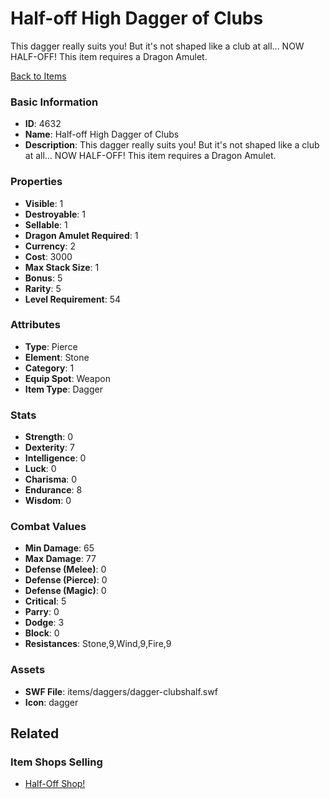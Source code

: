 # Half-off High Dagger of Clubs

This dagger really suits you!  But it's not shaped like a club at all... NOW HALF-OFF! This item requires a Dragon Amulet.

[Back to Items](../items.md)

### Basic Information

- **ID**: 4632
- **Name**: Half-off High Dagger of Clubs
- **Description**: This dagger really suits you!  But it&#039;s not shaped like a club at all... NOW HALF-OFF! This item requires a Dragon Amulet.

### Properties

- **Visible**: 1
- **Destroyable**: 1
- **Sellable**: 1
- **Dragon Amulet Required**: 1
- **Currency**: 2
- **Cost**: 3000
- **Max Stack Size**: 1
- **Bonus**: 5
- **Rarity**: 5
- **Level Requirement**: 54

### Attributes

- **Type**: Pierce
- **Element**: Stone
- **Category**: 1
- **Equip Spot**: Weapon
- **Item Type**: Dagger

### Stats

- **Strength**: 0
- **Dexterity**: 7
- **Intelligence**: 0
- **Luck**: 0
- **Charisma**: 0
- **Endurance**: 8
- **Wisdom**: 0

### Combat Values

- **Min Damage**: 65
- **Max Damage**: 77
- **Defense (Melee)**: 0
- **Defense (Pierce)**: 0
- **Defense (Magic)**: 0
- **Critical**: 5
- **Parry**: 0
- **Dodge**: 3
- **Block**: 0
- **Resistances**: Stone,9,Wind,9,Fire,9

### Assets

- **SWF File**: items/daggers/dagger-clubshalf.swf
- **Icon**: dagger

## Related

### Item Shops Selling

- [Half-Off Shop!](../item-shops/164-half-off-shop.md)

